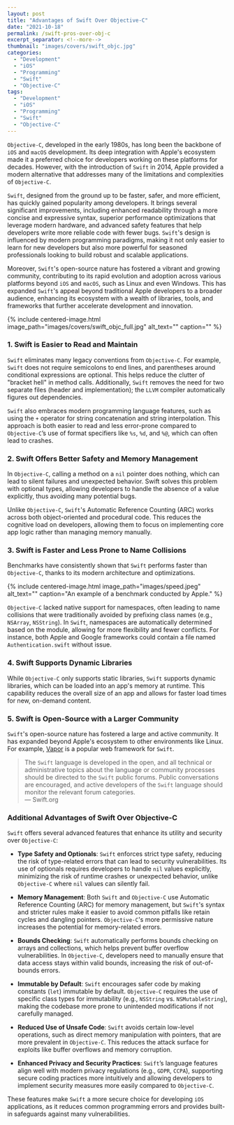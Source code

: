 ```yaml
---
layout: post
title: "Advantages of Swift Over Objective-C"
date: "2021-10-18"
permalink: /swift-pros-over-obj-c
excerpt_separator: <!--more-->
thumbnail: "images/covers/swift_objc.jpg"
categories: 
  - "Development"
  - "iOS"
  - "Programming"
  - "Swift"
  - "Objective-C"
tags: 
  - "Development"
  - "iOS"
  - "Programming"
  - "Swift"
  - "Objective-C"
---
```


`Objective-C`, developed in the early 1980s, has long been the backbone of `iOS` and `macOS` development. Its deep integration with Apple's ecosystem made it a preferred choice for developers working on these platforms for decades. However, with the introduction of `Swift` in 2014, Apple provided a modern alternative that addresses many of the limitations and complexities of `Objective-C`.

<!--more-->  

`Swift`, designed from the ground up to be faster, safer, and more efficient, has quickly gained popularity among developers. It brings several significant improvements, including enhanced readability through a more concise and expressive syntax, superior performance optimizations that leverage modern hardware, and advanced safety features that help developers write more reliable code with fewer bugs. `Swift`'s design is influenced by modern programming paradigms, making it not only easier to learn for new developers but also more powerful for seasoned professionals looking to build robust and scalable applications.

Moreover, `Swift`'s open-source nature has fostered a vibrant and growing community, contributing to its rapid evolution and adoption across various platforms beyond `iOS` and `macOS`, such as Linux and even Windows. This has expanded `Swift`'s appeal beyond traditional Apple developers to a broader audience, enhancing its ecosystem with a wealth of libraries, tools, and frameworks that further accelerate development and innovation.

{%
 include centered-image.html 
 image_path="images/covers/swift_objc_full.jpg"
 alt_text="" 
 caption=""
%}

### 1. Swift is Easier to Read and Maintain

`Swift` eliminates many legacy conventions from `Objective-C`. For example, `Swift` does not require semicolons to end lines, and parentheses around conditional expressions are optional. This helps reduce the clutter of "bracket hell" in method calls. Additionally, `Swift` removes the need for two separate files (header and implementation); the `LLVM` compiler automatically figures out dependencies.

`Swift` also embraces modern programming language features, such as using the `+` operator for string concatenation and string interpolation. This approach is both easier to read and less error-prone compared to `Objective-C`’s use of format specifiers like `%s`, `%d`, and `%@`, which can often lead to crashes.

### 2. Swift Offers Better Safety and Memory Management

In `Objective-C`, calling a method on a `nil` pointer does nothing, which can lead to silent failures and unexpected behavior. Swift solves this problem with optional types, allowing developers to handle the absence of a value explicitly, thus avoiding many potential bugs.

Unlike `Objective-C`, `Swift`'s Automatic Reference Counting (ARC) works across both object-oriented and procedural code. This reduces the cognitive load on developers, allowing them to focus on implementing core app logic rather than managing memory manually.

### 3. Swift is Faster and Less Prone to Name Collisions

Benchmarks have consistently shown that `Swift` performs faster than `Objective-C`, thanks to its modern architecture and optimizations.  

{%
 include centered-image.html 
 image_path="images/speed.jpeg"
 alt_text="" 
 caption="An example of a benchmark conducted by Apple."
%}

`Objective-C` lacked native support for namespaces, often leading to name collisions that were traditionally avoided by prefixing class names (e.g., `NSArray`, `NSString`). In `Swift`, namespaces are automatically determined based on the module, allowing for more flexibility and fewer conflicts. For instance, both Apple and Google frameworks could contain a file named `Authentication.swift` without issue.

### 4. Swift Supports Dynamic Libraries

While `Objective-C` only supports static libraries, `Swift` supports dynamic libraries, which can be loaded into an app's memory at runtime. This capability reduces the overall size of an app and allows for faster load times for new, on-demand content.

### 5. Swift is Open-Source with a Larger Community

`Swift`'s open-source nature has fostered a large and active community. It has expanded beyond Apple's ecosystem to other environments like Linux. For example, [Vapor](https://vapor.codes) is a popular web framework for `Swift`.

> The `Swift` language is developed in the open, and all technical or administrative topics about the language or community processes should be directed to the `Swift` public forums. Public conversations are encouraged, and active developers of the `Swift` language should monitor the relevant forum categories.  
> — Swift.org

### Additional Advantages of Swift Over Objective-C

`Swift` offers several advanced features that enhance its utility and security over `Objective-C`:

- **Type Safety and Optionals**: `Swift` enforces strict type safety, reducing the risk of type-related errors that can lead to security vulnerabilities. Its use of optionals requires developers to handle `nil` values explicitly, minimizing the risk of runtime crashes or unexpected behavior, unlike `Objective-C` where `nil` values can silently fail.

- **Memory Management**: Both `Swift` and `Objective-C` use Automatic Reference Counting (ARC) for memory management, but `Swift`'s syntax and stricter rules make it easier to avoid common pitfalls like retain cycles and dangling pointers. `Objective-C`'s more permissive nature increases the potential for memory-related errors.

- **Bounds Checking**: `Swift` automatically performs bounds checking on arrays and collections, which helps prevent buffer overflow vulnerabilities. In `Objective-C`, developers need to manually ensure that data access stays within valid bounds, increasing the risk of out-of-bounds errors.

- **Immutable by Default**: `Swift` encourages safer code by making constants (`let`) immutable by default. `Objective-C` requires the use of specific class types for immutability (e.g., `NSString` vs. `NSMutableString`), making the codebase more prone to unintended modifications if not carefully managed.

- **Reduced Use of Unsafe Code**: `Swift` avoids certain low-level operations, such as direct memory manipulation with pointers, that are more prevalent in `Objective-C`. This reduces the attack surface for exploits like buffer overflows and memory corruption.

- **Enhanced Privacy and Security Practices**: `Swift`’s language features align well with modern privacy regulations (e.g., `GDPR`, `CCPA`), supporting secure coding practices more intuitively and allowing developers to implement security measures more easily compared to `Objective-C`.

These features make `Swift` a more secure choice for developing `iOS` applications, as it reduces common programming errors and provides built-in safeguards against many vulnerabilities.
